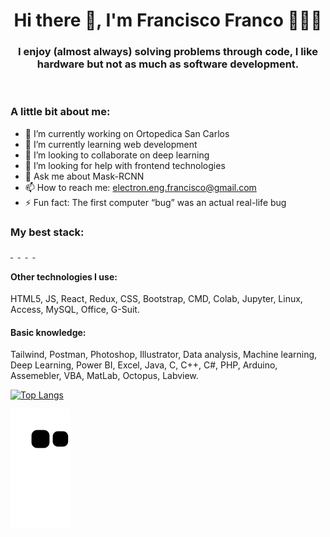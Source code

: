 <div align="center">
<h1>Hi there 👋, I'm Francisco Franco 👨🏻‍💻</h1>
<h3>I enjoy (almost always) solving problems through code, I like hardware but not as much as software development.</h3>
</div>

<div align="center">
  <a href="https://www.linkedin.com/in/francisco-javier-franco-bele%C3%B1o-a19270253/" target="_blank"><img src="https://cdn-icons-png.flaticon.com/512/174/174857.png" alt="" height="30"></a>
  &nbsp&nbsp&nbsp
  <a href="https://portfolio-vq2p.onrender.com" target="_blank"><img src="https://thumbs.dreamstime.com/z/website-icon-white-silhouette-blue-background-vector-illustration-website-icon-white-silhouette-blue-background-vector-146248377.jpg" alt="" height="30"></a>
</div>


### A little bit about me:
- 🔭 I’m currently working on Ortopedica San Carlos
- 🌱 I’m currently learning web development
- 👯 I’m looking to collaborate on deep learning
- 🤔 I’m looking for help with frontend technologies
- 💬 Ask me about Mask-RCNN
- 📫 How to reach me: electron.eng.francisco@gmail.com
- ⚡ Fun fact: The first computer “bug” was an actual real-life bug

<h3>My best stack:</h3>
<div>
<a href="https://www.python.org/" target="_blank"><img src="https://www.python.org/static/favicon.ico" alt="" height="40">
</a>
&nbsp
<a href="https://www.djangoproject.com/" target="_blank"><img src="https://static.djangoproject.com/img/icon-touch.e4872c4da341.png" alt="" height="40">
</a>
&nbsp
<a href="https://aws.amazon.com/" target="_blank"><img src="https://user-images.githubusercontent.com/63682/76440363-fa04cd00-637a-11ea-8a5e-8a8ce757773c.png" alt="" height="40">
</a>
&nbsp
<a href="https://www.postgresql.org/" target="_blank"><img src="https://www.postgresql.org/favicon.ico" alt="" height="40">
</a>
&nbsp
<a href="https://github.com/" target="_blank"><img src="https://github.com/fluidicon.png" alt="" height="40">
</a>
</div>

#### Other technologies I use:
HTML5, JS, React, Redux, CSS, Bootstrap, CMD, Colab, Jupyter, Linux, Access, MySQL, Office, G-Suit.

#### Basic knowledge:
Tailwind, Postman, Photoshop, Illustrator, Data analysis, Machine learning, Deep Learning, Power BI, Excel, Java, C, C++, C#, PHP, Arduino, Assemebler, VBA, MatLab, Octopus, Labview.

[![Top Langs](https://github-readme-stats.vercel.app/api/top-langs/?username=EE-Francisco&layout=compact&theme=dark)](https://github.com/anuraghazra/github-readme-stats)

![Snake animation](https://github.com/rafaballerini/rafaballerini/blob/output/github-contribution-grid-snake.svg)
